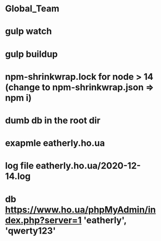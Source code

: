 # Global_Team
# gulp watch
# gulp buildup
# npm-shrinkwrap.lock for node > 14 (change to npm-shrinkwrap.json => npm i)
# dumb db in the root dir
# exapmle eatherly.ho.ua
# log file eatherly.ho.ua/2020-12-14.log
# db https://www.ho.ua/phpMyAdmin/index.php?server=1 'eatherly', 'qwerty123'
